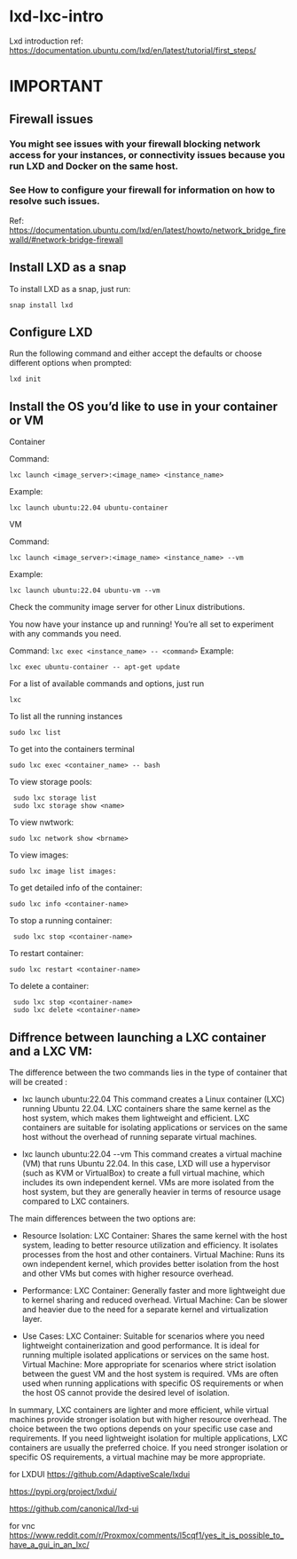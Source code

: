 # lxd-lxc-intro
Lxd introduction ref: https://documentation.ubuntu.com/lxd/en/latest/tutorial/first_steps/
# IMPORTANT
## Firewall issues
### You might see issues with your firewall blocking network access for your instances, or connectivity issues because you run LXD and Docker on the same host.

### See How to configure your firewall for information on how to resolve such issues.
Ref: https://documentation.ubuntu.com/lxd/en/latest/howto/network_bridge_firewalld/#network-bridge-firewall

## Install LXD as a snap
To install LXD as a snap, just run:
```
snap install lxd
```
## Configure LXD

Run the following command and either accept the defaults or choose different options when prompted:
```
lxd init
```
## Install the OS you’d like to use in your container or VM
Container

Command:

```lxc launch <image_server>:<image_name> <instance_name>```

Example:
```
lxc launch ubuntu:22.04 ubuntu-container
```
VM

Command:

```lxc launch <image_server>:<image_name> <instance_name> --vm```

Example:
```
lxc launch ubuntu:22.04 ubuntu-vm --vm
```
Check the community image server for other Linux distributions.

You now have your instance up and running! You’re all set to experiment with any commands you need.

Command:
```lxc exec <instance_name> -- <command>```
Example:
```
lxc exec ubuntu-container -- apt-get update
```
For a list of available commands and options, just run
```
lxc

```
To list all the running instances
```
sudo lxc list
```
To get into the containers terminal
```
sudo lxc exec <container_name> -- bash
```

To view storage pools: 
```
 sudo lxc storage list
 sudo lxc storage show <name>
```
 To view nwtwork: 
 ```
 sudo lxc network show <brname>
```

 To view images: 
 ```
 sudo lxc image list images:
```

To get detailed info of the container:
```
sudo lxc info <container-name>
```
To stop a running container:  
```
 sudo lxc stop <container-name>
 ```
 To restart container: 
 ```
 sudo lxc restart <container-name>
```

 To delete a container:
``` 
 sudo lxc stop <container-name>
 sudo lxc delete <container-name>
 ```

## Diffrence between launching a LXC container and a LXC VM:

The difference between the two commands lies in the type of container that will be created :

   * lxc launch ubuntu:22.04
    This command creates a Linux container (LXC) running Ubuntu 22.04. LXC containers share the same kernel as the host system, which makes them lightweight and efficient. LXC containers are suitable for isolating applications or services on the same host without the overhead of running separate virtual machines.

   * lxc launch ubuntu:22.04 --vm
    This command creates a virtual machine (VM) that runs Ubuntu 22.04. In this case, LXD will use a hypervisor (such as KVM or VirtualBox) to create a full virtual machine, which includes its own independent kernel. VMs are more isolated from the host system, but they are generally heavier in terms of resource usage compared to LXC containers.

The main differences between the two options are:

   * Resource Isolation:
        LXC Container: Shares the same kernel with the host system, leading to better resource utilization and efficiency. It isolates processes from the host and other containers.
        Virtual Machine: Runs its own independent kernel, which provides better isolation from the host and other VMs but comes with higher resource overhead.

   * Performance:
        LXC Container: Generally faster and more lightweight due to kernel sharing and reduced overhead.
        Virtual Machine: Can be slower and heavier due to the need for a separate kernel and virtualization layer.

   * Use Cases:
        LXC Container: Suitable for scenarios where you need lightweight containerization and good performance. It is ideal for running multiple isolated applications or services on the same host.
        Virtual Machine: More appropriate for scenarios where strict isolation between the guest VM and the host system is required. VMs are often used when running applications with specific OS requirements or when the host OS cannot provide the desired level of isolation.

In summary, LXC containers are lighter and more efficient, while virtual machines provide stronger isolation but with higher resource overhead. The choice between the two options depends on your specific use case and requirements. If you need lightweight isolation for multiple applications, LXC containers are usually the preferred choice. If you need stronger isolation or specific OS requirements, a virtual machine may be more appropriate.


for LXDUI
https://github.com/AdaptiveScale/lxdui

https://pypi.org/project/lxdui/

https://github.com/canonical/lxd-ui

for vnc
https://www.reddit.com/r/Proxmox/comments/l5cqf1/yes_it_is_possible_to_have_a_gui_in_an_lxc/
